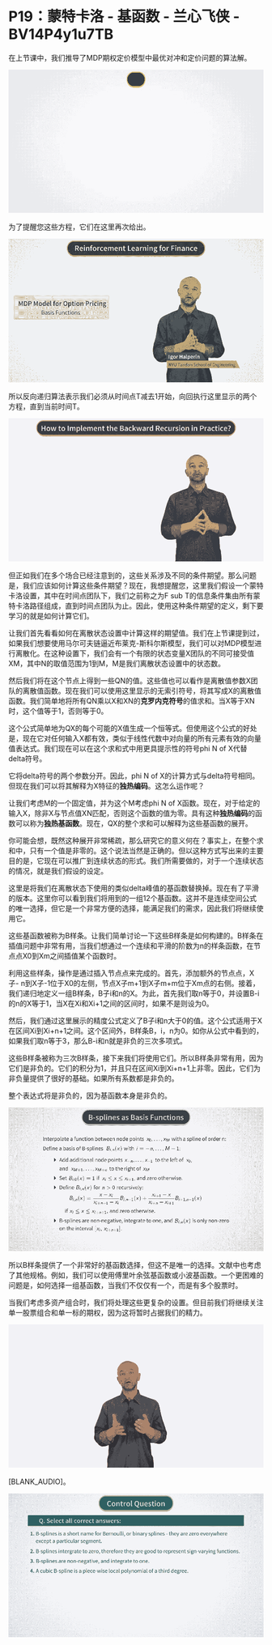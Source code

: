 # P19：蒙特卡洛 - 基函数 - 兰心飞侠 - BV14P4y1u7TB

在上节课中，我们推导了MDP期权定价模型中最优对冲和定价问题的算法解。

![](img/83fc990ebb7317a2bd88ac6d931c00f7_1.png)

为了提醒您这些方程，它们在这里再次给出。

![](img/83fc990ebb7317a2bd88ac6d931c00f7_3.png)

所以反向递归算法表示我们必须从时间点T减去1开始，向回执行这里显示的两个方程，直到当前时间T。

![](img/83fc990ebb7317a2bd88ac6d931c00f7_5.png)

但正如我们在多个场合已经注意到的，这些关系涉及不同的条件期望。那么问题是，我们应该如何计算这些条件期望？现在，我想提醒您，这里我们假设一个蒙特卡洛设置，其中在时间点团队下，我们之前称之为F sub T的信息条件集由所有蒙特卡洛路径组成，直到时间点团队为止。因此，使用这种条件期望的定义，剩下要学习的就是如何计算它们。

让我们首先看看如何在离散状态设置中计算这样的期望值。我们在上节课提到过，如果我们想要使用马尔可夫链逼近布莱克-斯科尔斯模型，我们可以对MDP模型进行离散化。在这种设置下，我们会有一个有限的状态变量X团队的不同可接受值XM，其中N的取值范围为1到M，M是我们离散状态设置中的状态数。

然后我们将在这个节点上得到一些QN的值。这些值也可以看作是离散值参数X团队的离散值函数。现在我们可以使用这里显示的无索引符号，将其写成X的离散值函数。我们简单地将所有QN乘以X和XN的**克罗内克符号**的值求和。当X等于XN时，这个值等于1，否则等于0。

这个公式简单地为QX的每个可能的X值生成一个恒等式。但使用这个公式的好处是，现在它对任何输入X都有效，类似于线性代数中对向量的所有元素有效的向量值表达式。我们现在可以在这个求和式中用更具提示性的符号phi N of X代替delta符号。

它将delta符号的两个参数分开。因此，phi N of X的计算方式与delta符号相同。但现在我们可以将其解释为X特征的**独热编码**。这怎么运作呢？

让我们考虑M的一个固定值，并为这个M考虑phi N of X函数。现在，对于给定的输入X，除非X与节点值XN匹配，否则这个函数的值为零。具有这种**独热编码**的函数可以称为**独热基函数**。现在，QX的整个求和可以解释为这些基函数的展开。

你可能会想，既然这种展开非常稀疏，那么研究它的意义何在？事实上，在整个求和中，只有一个值是非零的。这个说法当然是正确的。但以这种方式写出来的主要目的是，它现在可以推广到连续状态的形式。我们所需要做的，对于一个连续状态的情况，就是我们假设的设定。

这里是将我们在离散状态下使用的类似delta峰值的基函数替换掉。现在有了平滑的版本。这里你可以看到我们将用到的一组12个基函数。这并不是连续空间公式的唯一选择，但它是一个非常方便的选择，能满足我们的需求，因此我们将继续使用它。

这些基函数被称为B样条。让我们简单讨论一下这些B样条是如何构建的。B样条在插值问题中非常有用，当我们想通过一个连续和平滑的阶数为n的样条函数，在节点点X0到Xm之间插值某个函数时。

利用这些样条，操作是通过插入节点点来完成的。首先，添加额外的节点点，X子- n到X子-1位于X0的左侧，节点X子m+1到X子m+m位于Xm点的右侧。接着，我们递归地定义一组B样条，B子i和n的X。为此，首先我们取n等于0，并设置B-i的n的X等于1，当X在Xi和Xi+1之间的区间时，如果不是则设为0。

然后，我们通过这里展示的精度公式定义了B子i和n大于0的值。这个公式适用于X在区间Xi到Xi+n+1之间。这个区间外，B样条B，i，n为0。如你从公式中看到的，如果我们取n等于3，那么B-i和n就是非负的三次多项式。

这些B样条被称为三次B样条，接下来我们将使用它们。所以B样条非常有用，因为它们是非负的。它们的积分为1，并且只在区间Xi到Xi+n+1上非零。因此，它们为非负量提供了很好的基础。如果所有系数都是非负的。

整个表达式将是非负的，因为基函数本身是非负的。

![](img/83fc990ebb7317a2bd88ac6d931c00f7_7.png)

所以B样条提供了一个非常好的基函数选择，但这不是唯一的选择。文献中也考虑了其他规格。例如，我们可以使用傅里叶余弦基函数或小波基函数。一个更困难的问题是，如何选择一组基函数，当我们不仅仅有一个，而是有多个股票时。

当我们考虑多资产组合时，我们将处理这些更复杂的设置。但目前我们将继续关注单一股票组合和单一标的期权，因为这将暂时占据我们的精力。

![](img/83fc990ebb7317a2bd88ac6d931c00f7_9.png)

[BLANK_AUDIO]。

![](img/83fc990ebb7317a2bd88ac6d931c00f7_11.png)

